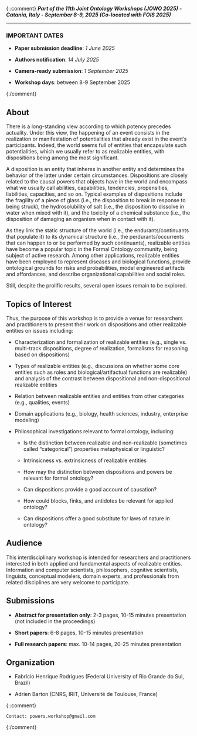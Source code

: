 {::comment}
**_Part of the 11th Joint Ontology Workshops (JOWO 2025) - Catania, Italy - September 8-9, 2025 (Co-located with FOIS 2025)_**
* * *     

### IMPORTANT DATES

* **Paper submission deadline**: _1 June 2025_

* **Authors notification**: _14 July 2025_

* **Camera-ready submission**: _1 September 2025_

* **Workshop days**: between 8-9 September 2025

{:/comment}

## About

There is a long-standing view according to which potency precedes  actuality. Under this view, the happening of an event consists in the realization or manifestation of potentialities that already exist in the event’s participants. Indeed, the world seems full of entities that encapsulate such potentialities, which we usually refer to as realizable entities, with dispositions being among the most significant. 

A disposition is an entity that inheres in another entity and determines the behavior of the latter under certain circumstances. Dispositions are closely related to the causal powers that objects have in the world and encompass what we usually call abilities, capabilities, tendencies, propensities, liabilities, capacities, and so on. Typical examples of dispositions include the fragility of a piece of glass (i.e., the disposition to break in response to being struck), the hydrosolubility of salt (i.e., the disposition to dissolve in water when mixed with it), and the toxicity of a chemical substance (i.e., the disposition of damaging an organism when in contact with it).

As they link the static structure of the world (i.e., the endurants/continuants that populate it) to its dynamical structure (i.e., the perdurants/occurrents that can happen to or be performed by such continuants), realizable entities have become a popular topic in the Formal Ontology community, being subject of active research. Among other applications, realizable entities have been employed to represent diseases and biological functions, provide ontological grounds for risks and probabilities, model engineered artifacts and affordances, and describe organizational capabilities and social roles. 

Still, despite the prolific results, several open issues remain to be explored.

## Topics of Interest

Thus, the purpose of this workshop is to provide a venue for researchers and practitioners to present their work on dispositions and other realizable entities on issues including:

* Characterization and formalization of realizable entities (e.g., single vs. multi-track dispositions, degree of realization, formalisms for reasoning based on dispositions)

* Types of realizable entities (e.g., discussions on whether some core entities such as roles and biological/artifactual functions are realizable) and analysis of the contrast between dispositional and non-dispositional realizable entities

* Relation between realizable entities and entities from other categories (e.g., qualities, events)

* Domain applications (e.g., biology, health sciences, industry, enterprise modeling)

* Philosophical investigations relevant to formal ontology, including:

  - Is the distinction between realizable and non-realizable (sometimes called “categorical”) properties metaphysical or linguistic? 

  - Intrinsicness vs. extrinsicness of realizable entities

  - How may the distinction between dispositions and powers be relevant for formal ontology?

  - Can dispositions provide a good account of causation?

  - How could blocks, finks, and antidotes be relevant for applied ontology?

  - Can dispositions offer a good substitute for laws of nature in ontology?

## Audience

This interdisciplinary workshop is intended for researchers and practitioners interested in both applied and fundamental aspects of realizable entities. Information and computer scientists, philosophers, cognitive scientists, linguists, conceptual modelers, domain experts, and professionals from related disciplines are very welcome to participate.

## Submissions

* **Abstract for presentation only**: 2-3 pages, 10-15 minutes presentation (not included in the proceedings)

* **Short papers**: 6-8 pages, 10-15 minutes presentation

* **Full research papers**: max. 10-14 pages, 20-25 minutes presentation


## Organization

* Fabrício Henrique Rodrigues (Federal University of Rio Grande do Sul, Brazil)

* Adrien Barton (CNRS, IRIT, Université de Toulouse, France)

{::comment}
```
Contact: powers.workshop@gmail.com
```
{:/comment}

